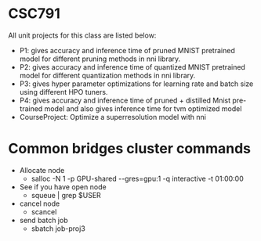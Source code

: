 # CSC791
All unit projects for this class are listed below: 
* P1: gives accuracy and inference time of pruned MNIST pretrained model for different pruning methods in nni library.
* P2: gives accuracy and inference time of quantized MNIST pretrained model for different quantization methods in nni library.
* P3: gives hyper parameter optimizations for learning rate and batch size using different HPO tuners. 
* P4: gives accuracy and inference time of pruned + distilled Mnist pre-trained model and also gives inference time for tvm optimized model
* CourseProject: Optimize a superresolution model with nni


# Common bridges cluster commands
* Allocate node 
    * salloc -N 1 -p GPU-shared --gres=gpu:1 -q interactive -t 01:00:00
* See if you have open node
    * squeue | grep $USER
* cancel node
    * scancel <slurm-id>  
* send batch job
    * sbatch job-proj3